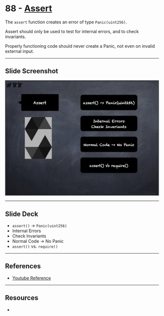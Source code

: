 # 88 - [Assert](Assert.md)
The `assert` function creates an error of type `Panic(uint256)`. 

Assert should only be used to test for internal errors, and to check invariants. 

Properly functioning code should never create a Panic, not even on invalid external input.

___
## Slide Screenshot
![088.png](../images/solidity101/088.png)
___
## Slide Deck
- `assert()` -> `Panic(uint256)`
- Internal Errors
- Check Invariants
- Normal Code -> No Panic
- `assert()` vs. `require()`
___
## References
- [Youtube Reference](https://youtu.be/_oN7XuyhoZA?t=697)

___
## Resources
- 
